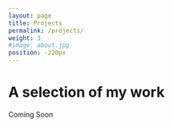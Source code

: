 ```yaml
---
layout: page
title: Projects
permalink: /projects/
weight: 3
#image: about.jpg
position: -220px
---
```


A selection of my work
===

Coming Soon